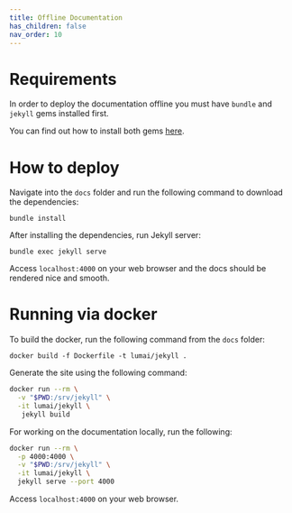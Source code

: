 ```yaml
---  
title: Offline Documentation
has_children: false  
nav_order: 10
---  
```


# Requirements

In order to deploy the documentation offline you
must have `bundle` and `jekyll` gems installed first.

You can find out how to install both gems [here](https://jekyllrb.com/docs/).

# How to deploy

Navigate into the `docs` folder
and run the following command to download the dependencies:

```shell
bundle install
```

After installing the dependencies,
run Jekyll server:

```shell
bundle exec jekyll serve
```

Access `localhost:4000` on your web browser
and the docs should be rendered nice and smooth.


# Running via docker

To build the docker, run the following command from the `docs` folder:

```shell
docker build -f Dockerfile -t lumai/jekyll .
```

Generate the site using the following command:

```bash
docker run --rm \
  -v "$PWD:/srv/jekyll" \
  -it lumai/jekyll \
   jekyll build
```

For working on the documentation locally, run the following:

```bash
docker run --rm \
  -p 4000:4000 \
  -v "$PWD:/srv/jekyll" \
  -it lumai/jekyll \
  jekyll serve --port 4000
```

Access `localhost:4000` on your web browser.
